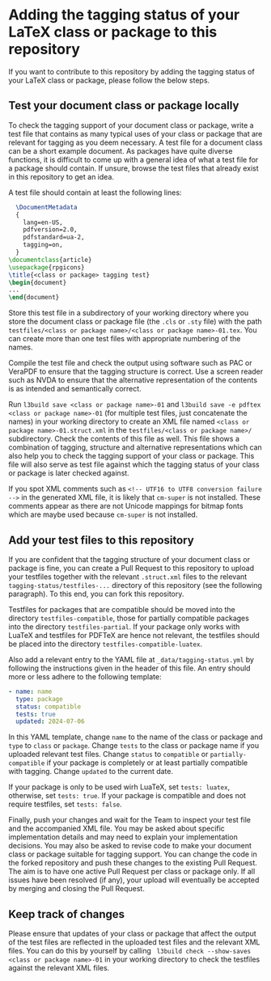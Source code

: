 # Adding the tagging status of your LaTeX class or package to this repository

If you want to contribute to this repository by adding the tagging status of your LaTeX class or package, please follow the below steps.

## Test your document class or package locally

To check the tagging support of your document class or package, write a test file that contains as many typical uses of your class or package that are relevant for tagging as you deem necessary. A test file for a document class can be a short example document. As packages have quite diverse functions, it is difficult to come up with a general idea of what a test file for a package should contain. If unsure, browse the test files that already exist in this repository to get an idea. 

A test file should contain at least the following lines:
```tex
  \DocumentMetadata
  {
    lang=en-US,
    pdfversion=2.0,
    pdfstandard=ua-2,
    tagging=on,
  }
\documentclass{article}
\usepackage{rpgicons}
\title{<class or package> tagging test}
\begin{document}
...
\end{document}
```

Store this test file in a subdirectory of your working directory where you store the document class or package file (the `.cls` or `.sty` file) with the path `testfiles/<class or package name>/<class or package name>-01.tex`. You can create more than one test files with appropriate numbering of the names.

Compile the test file and check the output using software such as PAC or VeraPDF to ensure that the tagging structure is correct. Use a screen reader such as NVDA to ensure that the alternative representation of the contents is as intended and semantically correct.

Run `l3build save <class or package name>-01` and `l3build save -e pdftex <class or package name>-01` (for multiple test files, just concatenate the names) in your working directory to create an XML file named `<class or package name>-01.struct.xml` in the `testfiles/<class or package name>/` subdirectory. Check the contents of this file as well. This file shows a combination of tagging, structure and alternative representations which can also help you to check the tagging support of your class or package. This file will also serve as test file against which the tagging status of your class or package is later checked against.  

If you spot XML comments such as `<!-- UTF16 to UTF8 conversion failure -->` in the generated XML file, it is likely that `cm-super` is not installed. These comments appear as there are not Unicode mappings for bitmap fonts which are maybe used because `cm-super` is not installed. 

## Add your test files to this repository

If you are confident that the tagging structure of your document class or package is fine, you can create a Pull Request to this repository to upload your testfiles together with the relevant `.struct.xml` files to the relevant `tagging-status/testfiles-...` directory of this repository (see the following paragraph). To this end, you can fork this repository.

Testfiles for packages that are compatible should be moved into the directory `testfiles-compatible`, those for partially compatible packages into the directory `testfiles-partial`. If your package only works with LuaTeX and testfiles for PDFTeX are hence not relevant, the testfiles should be placed into the directory `testfiles-compatible-luatex`.

Also add a relevant entry to the YAML file at `_data/tagging-status.yml` by following the instructions given in the header of this file. An entry should more or less adhere to the following template:
```yaml
- name: name
  type: package
  status: compatible
  tests: true
  updated: 2024-07-06
```

In this YAML template, change `name` to the name of the class or package and `type` to `class` or `package`. Change `tests` to the class or package name if you uploaded relevant test files. Change `status` to `compatible` or `partially-compatible` if your package is completely or at least partially compatible with tagging. Change `updated` to the current date.

If your package is only to be used wirh LuaTeX, set `tests: luatex`, otherwise, set `tests: true`. If your package is compatible and does not require testfiles, set `tests: false`.

Finally, push your changes and wait for the Team to inspect your test file and the accompanied XML file. You may be asked about specific implementation details and may need to explain your implementation decisions. You may also be asked to revise code to make your document class or package suitable for tagging support. You can change the code in the forked repository and push these changes to the existing Pull Request. The aim is to have one active Pull Request per class or package only. If all issues have been resolved (if any), your upload will eventually be accepted by merging and closing the Pull Request. 

## Keep track of changes

Please ensure that updates of your class or package that affect the output of the test files are reflected in the uploaded test files and the relevant XML files. You can do this by yourself by calling ` l3build check --show-saves <class or package name>-01` in your working directory to check the testfiles against the relevant XML files.

